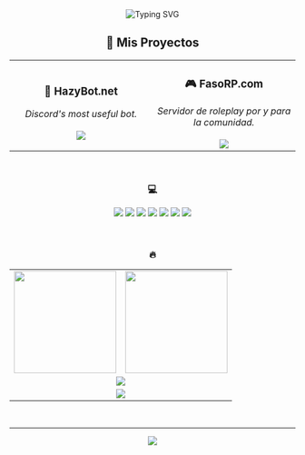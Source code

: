 <div align="center">

<img src="https://readme-typing-svg.herokuapp.com?font=Fira+Code&size=30&pause=1000&color=D72323&center=true&vCenter=true&width=435&lines=Hi+there%2C+I'm+Adrian+👋;Full-Stack+Developer;FiveM+Specialist" alt="Typing SVG" />

<br>

## 🚀 Mis Proyectos 

<table align="center" border="0" cellpadding="0" cellspacing="0">
  <tr align="center">
    <td width="50%">
      <a href="https://hazybot.net" style="text-decoration:none;">
        <h3>🤖 HazyBot.net</h3>
      </a>
      <i>Discord's most useful bot.</i>
      <br><br>
      <a href="https://hazybot.net" target="_blank">
        <img src="https://img.shields.io/badge/FOUNDER @ HAZYBOT.NET-D72323?style=for-the-badge&logo=Hazy&logoColor=white">
      </a>
    </td>
    <td width="50%">
      <a href="https://fasorp.com" style="text-decoration:none;">
        <h3>🎮 FasoRP.com</h3>
      </a>
      <i>Servidor de roleplay por y para la comunidad.</i>
      <br><br>
      <a href="https://fasorp.com" target="_blank">
        <img src="https://img.shields.io/badge/FOUNDER @ FASORP.COM-24292E?style=for-the-badge&logo=FiveM&logoColor=white">
      </a>
    </td>
  </tr>
</table>

<br>

### 💻 

<p align="center">
  <img src="https://img.shields.io/badge/JavaScript-24292E?style=for-the-badge&logo=javascript&logoColor=F7DF1E" />
  <img src="https://img.shields.io/badge/Node.js-24292E?style=for-the-badge&logo=node.js&logoColor=339933" />
  <img src="https://img.shields.io/badge/Python-24292E?style=for-the-badge&logo=python&logoColor=3776AB" />
  <img src="https://img.shields.io/badge/C++-24292E?style=for-the-badge&logo=cplusplus&logoColor=00599C" />
  <img src="https://img.shields.io/badge/Lua-24292E?style=for-the-badge&logo=lua&logoColor=2C2D72" />
  <img src="https://img.shields.io/badge/MySQL-24292E?style=for-the-badge&logo=mysql&logoColor=4479A1" />
  <img src="https://img.shields.io/badge/SQLite-24292E?style=for-the-badge&logo=sqlite&logoColor=003B57" />
</p>

<br>

### 🔥 

<table align="center" cellspacing="0" cellpadding="0">
  <tr>
    <td>
      <img src="https://github-readme-stats.vercel.app/api?username=4drixn&show_icons=true&hide_border=true&bg_color=FEFEFE&title_color=D72323&icon_color=D72323&text_color=24292E&count_private=true" height="180" />
    </td>
    <td>
      <img src="https://github-readme-stats.vercel.app/api/top-langs/?username=4drixn&layout=compact&hide_border=true&bg_color=FEFEFE&title_color=D72323&text_color=24292E" height="180" />
    </td>
  </tr>
  <tr>
    <td colspan="2" align="center">
      <img src="https://github-readme-streak-stats.herokuapp.com/?user=4drixn&hide_border=true&background=FEFEFE&stroke=D72323&ring=D72323&fire=D72323&currStreakLabel=24292E&sideLabels=24292E&dates=24292E&sideNums=D72323&currStreakNum=D72323" />
    </td>
  </tr>
    <tr>
    <td colspan="2" align="center">
      <img src="https://github-profile-trophy.vercel.app/?username=4drixn&theme=flat&no-frame=true&no-bg=true&margin-w=4&row=1&column=7" />
    </td>
  </tr>
</table>

<br>

---

<img src="https://komarev.com/ghpvc/?username=4drixn&style=flat-square&color=D72323" />

</div>
